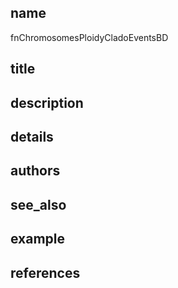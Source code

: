 ## name
fnChromosomesPloidyCladoEventsBD
## title
## description
## details
## authors
## see_also
## example
## references
